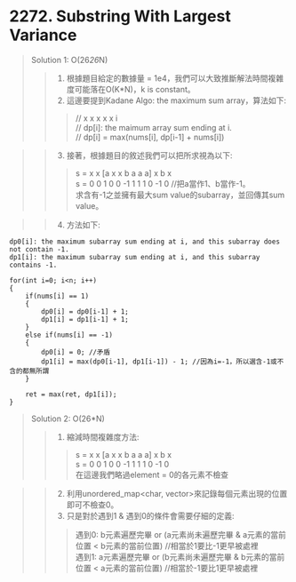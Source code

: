 # 2272. Substring With Largest Variance
> Solution 1: O(26*26*N)
>> 1. 根據題目給定的數據量 = 1e4，我們可以大致推斷解法時間複雜度可能落在O(K*N)，k is constant。  
>> 2. 這邊要提到Kadane Algo: the maximum sum array，算法如下:
>>> // x x x x x i  
>>> // dp[i]: the maimum array sum ending at i.  
>>> // dp[i] = max(nums[i], dp[i-1] + nums[i])

>> 3. 接著，根據題目的敘述我們可以把所求視為以下:
>>> s = x x [a x x  b a a a] x  b x  
>>> s = 0 0  1 0 0 -1 1 1 1  0 -1 0  //把a當作1、b當作-1。  
>>> 求含有-1之並擁有最大sum value的subarray，並回傳其sum value。

>> 4. 方法如下:
```
dp0[i]: the maximum subarray sum ending at i, and this subarray does not contain -1.
dp1[i]: the maximum subarray sum ending at i, and this subarray contains -1.
  
for(int i=0; i<n; i++)
{
    if(nums[i] == 1)
    {
        dp0[i] = dp0[i-1] + 1;
        dp1[i] = dp1[i-1] + 1;        
    }
    else if(nums[i] == -1)
    {
        dp0[i] = 0; //矛盾
        dp1[i] = max(dp0[i-1], dp1[i-1]) - 1; //因為i=-1，所以選含-1或不含的都無所謂
    }

    ret = max(ret, dp1[i]);
}
```

> Solution 2: O(26*N)
>> 1. 縮減時間複雜度方法:
>>> s = x x [a x x  b a a a] x  b x  
>>> s = 0 0  1 0 0 -1 1 1 1  0 -1 0  
>>> 在這邊我們略過element = 0的各元素不檢查

>> 2. 利用unordered_map<char, vector<int>>來記錄每個元素出現的位置即可不檢查0。  
>> 3. 只是對於遇到1 & 遇到0的條件會需要仔細的定義:
>>> 遇到0: b元素遍歷完畢 or (a元素尚未遍歷完畢 & a元素的當前位置 < b元素的當前位置) //相當於1要比-1更早被處裡  
>>> 遇到1: a元素遍歷完畢 or (b元素尚未遍歷完畢 & b元素的當前位置 < a元素的當前位置) //相當於-1要比1更早被處裡
